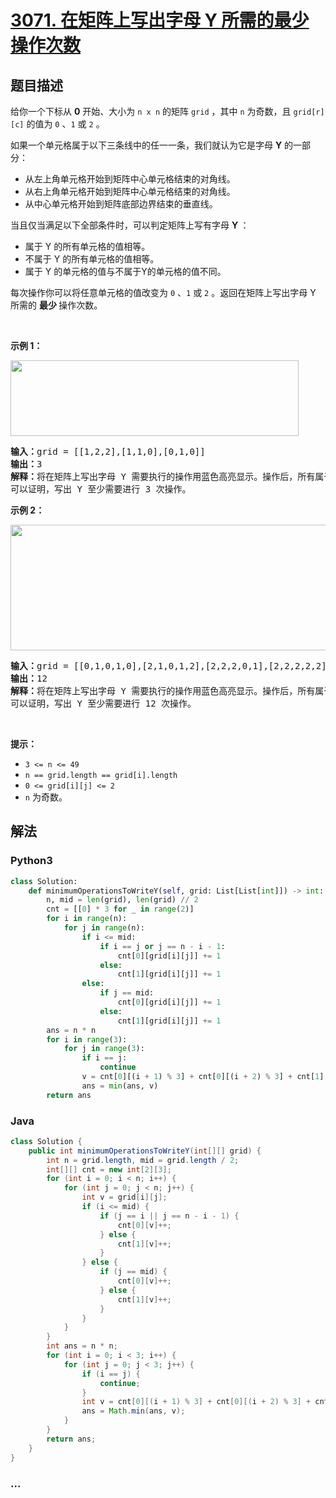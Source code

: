 # [3071. 在矩阵上写出字母 Y 所需的最少操作次数](https://leetcode.cn/problems/minimum-operations-to-write-the-letter-y-on-a-grid)



## 题目描述

<!-- 这里写题目描述 -->

<p>给你一个下标从 <strong>0</strong> 开始、大小为 <code>n x n</code> 的矩阵 <code>grid</code> ，其中 <code>n</code> 为奇数，且 <code>grid[r][c]</code> 的值为 <code>0</code> 、<code>1</code> 或 <code>2</code> 。</p>

<p>如果一个单元格属于以下三条线中的任一一条，我们就认为它是字母 <strong>Y</strong> 的一部分：</p>

<ul>
	<li>从左上角单元格开始到矩阵中心单元格结束的对角线。</li>
	<li>从右上角单元格开始到矩阵中心单元格结束的对角线。</li>
	<li>从中心单元格开始到矩阵底部边界结束的垂直线。</li>
</ul>

<p>当且仅当满足以下全部条件时，可以判定矩阵上写有字母 <strong>Y </strong>：</p>

<ul>
	<li>属于 Y 的所有单元格的值相等。</li>
	<li>不属于 Y 的所有单元格的值相等。</li>
	<li>属于 Y 的单元格的值与不属于Y的单元格的值不同。</li>
</ul>

<p>每次操作你可以将任意单元格的值改变为 <code>0</code> 、<code>1</code> 或 <code>2</code> 。返回在矩阵上写出字母 Y 所需的 <strong>最少 </strong>操作次数。</p>

<p>&nbsp;</p>

<p><strong class="example">示例 1：</strong></p>
<img alt="" src="https://assets.leetcode.com/uploads/2024/01/22/y2.png" style="width: 461px; height: 121px;" />
<pre>
<strong>输入：</strong>grid = [[1,2,2],[1,1,0],[0,1,0]]
<strong>输出：</strong>3
<strong>解释：</strong>将在矩阵上写出字母 Y 需要执行的操作用蓝色高亮显示。操作后，所有属于 Y 的单元格（加粗显示）的值都为 1 ，而不属于 Y 的单元格的值都为 0 。
可以证明，写出 Y 至少需要进行 3 次操作。
</pre>

<p><strong class="example">示例 2：</strong></p>
<img alt="" src="https://assets.leetcode.com/uploads/2024/01/22/y3.png" style="width: 701px; height: 201px;" />
<pre>
<strong>输入：</strong>grid = [[0,1,0,1,0],[2,1,0,1,2],[2,2,2,0,1],[2,2,2,2,2],[2,1,2,2,2]]
<strong>输出：</strong>12
<strong>解释：</strong>将在矩阵上写出字母 Y 需要执行的操作用蓝色高亮显示。操作后，所有属于 Y 的单元格（加粗显示）的值都为 0 ，而不属于 Y 的单元格的值都为 2 。
可以证明，写出 Y 至少需要进行 12 次操作。
</pre>

<p>&nbsp;</p>

<p><strong>提示：</strong></p>

<ul>
	<li><code>3 &lt;= n &lt;= 49</code></li>
	<li><code>n == grid.length == grid[i].length</code></li>
	<li><code>0 &lt;= grid[i][j] &lt;= 2</code></li>
	<li><code>n</code> 为奇数。</li>
</ul>


## 解法

<!-- 这里可写通用的实现逻辑 -->

<!-- tabs:start -->

### **Python3**

<!-- 这里可写当前语言的特殊实现逻辑 -->

```python
class Solution:
    def minimumOperationsToWriteY(self, grid: List[List[int]]) -> int:
        n, mid = len(grid), len(grid) // 2
        cnt = [[0] * 3 for _ in range(2)]
        for i in range(n):
            for j in range(n):
                if i <= mid:
                    if i == j or j == n - i - 1:
                        cnt[0][grid[i][j]] += 1
                    else:
                        cnt[1][grid[i][j]] += 1
                else:
                    if j == mid:
                        cnt[0][grid[i][j]] += 1
                    else:
                        cnt[1][grid[i][j]] += 1
        ans = n * n
        for i in range(3):
            for j in range(3):
                if i == j:
                    continue
                v = cnt[0][(i + 1) % 3] + cnt[0][(i + 2) % 3] + cnt[1][(j + 1) % 3] + cnt[1][(j + 2) % 3]
                ans = min(ans, v)
        return ans         
```

### **Java**

<!-- 这里可写当前语言的特殊实现逻辑 -->

```java
class Solution {
    public int minimumOperationsToWriteY(int[][] grid) {
        int n = grid.length, mid = grid.length / 2;
        int[][] cnt = new int[2][3];
        for (int i = 0; i < n; i++) {
            for (int j = 0; j < n; j++) {
                int v = grid[i][j];
                if (i <= mid) {
                    if (j == i || j == n - i - 1) {
                        cnt[0][v]++;
                    } else {
                        cnt[1][v]++;
                    }
                } else {
                    if (j == mid) {
                        cnt[0][v]++;
                    } else {
                        cnt[1][v]++;
                    }
                }
            }
        }
        int ans = n * n;
        for (int i = 0; i < 3; i++) {
            for (int j = 0; j < 3; j++) {
                if (i == j) {
                    continue;
                }
                int v = cnt[0][(i + 1) % 3] + cnt[0][(i + 2) % 3] + cnt[1][(j + 1) % 3] + cnt[1][(j + 2) % 3];
                ans = Math.min(ans, v);
            }
        }
        return ans;
    }
}
```

### **...**

```

```

<!-- tabs:end -->

